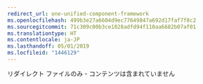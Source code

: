 ```yaml
---
redirect_url: one-unified-component-framework
ms.openlocfilehash: 499b3e27a6604d9ec77649847a692d17faf7f8c2
ms.sourcegitcommit: 71c309c00b3ce1028adfd94f110aa6682b07af01
ms.translationtype: HT
ms.contentlocale: ja-JP
ms.lasthandoff: 05/01/2019
ms.locfileid: "1446129"
---
```

リダイレクト ファイルのみ - コンテンツは含まれていません
